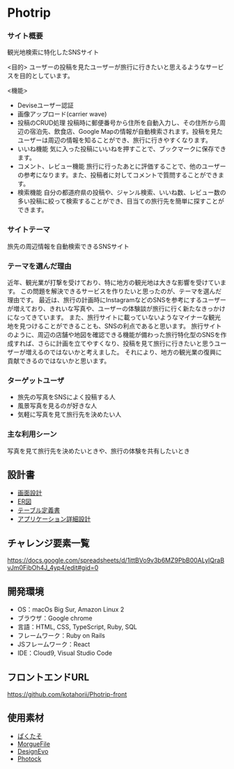 # Photrip

### サイト概要
観光地検索に特化したSNSサイト

<目的>
ユーザーの投稿を見たユーザーが旅行に行きたいと思えるようなサービスを目的としています。

<機能>
- Deviseユーザー認証
- 画像アップロード(carrier wave)
- 投稿のCRUD処理
投稿時に郵便番号から住所を自動入力し、その住所から周辺の宿泊先、飲食店、Google Mapの情報が自動検索されます。投稿を見たユーザーは周辺の情報を知ることができ、旅行に行きやすくなります。
- いいね機能
気に入った投稿にいいねを押すことで、ブックマークに保存できます。
- コメント、レビュー機能
旅行に行ったあとに評価することで、他のユーザーの参考になります。また、投稿者に対してコメントで質問することができます。
- 検索機能
自分の都道府県の投稿や、ジャンル検索、いいね数、レビュー数の多い投稿に絞って検索することができ、目当ての旅行先を簡単に探すことができます。

### サイトテーマ
旅先の周辺情報を自動検索できるSNSサイト

### テーマを選んだ理由
近年、観光業が打撃を受けており、特に地方の観光地は大きな影響を受けています。
この問題を解決できるサービスを作りたいと思ったのが、テーマを選んだ理由です。
最近は、旅行の計画時にInstagramなどのSNSを参考にするユーザーが増えており、きれいな写真や、ユーザーの体験談が旅行に行く新たなきっかけになってきています。
また、旅行サイトに載っていないようなマイナーな観光地を見つけることができることも、SNSの利点であると思います。
旅行サイトのように、周辺の店舗や地図を確認できる機能が備わった旅行特化型のSNSを作成すれば、さらに計画を立てやすくなり、投稿を見て旅行に行きたいと思うユーザーが増えるのではないかと考えました。
それにより、地方の観光業の復興に貢献できるのではないかと思います。

### ターゲットユーザ
- 旅先の写真をSNSによく投稿する人
- 風景写真を見るのが好きな人
- 気軽に写真を見て旅行先を決めたい人

### 主な利用シーン
写真を見て旅行先を決めたいときや、旅行の体験を共有したいとき

## 設計書
- [画面設計](https://docs.google.com/presentation/d/1dAfPUM-p74RnjEtseBfTvNQT3Rf6nOjHnngtHJfZQuw/edit#slide=id.p)
- [ER図](https://app.diagrams.net/#Hkotahorii%2Fportfolio-test-version5%2Fmain%2Fportfolio-ER)
- [テーブル定義書](https://docs.google.com/spreadsheets/d/15CmrfsiyR5-Wt8LbR-aFrqP6DAJNOQcY8ocfmICC5Js/edit#gid=0)
- [アプリケーション詳細設計](https://docs.google.com/spreadsheets/d/1V0X5cWkVxZ7Lj1Fr7aR-Bw7RmobSctyXPTUn-v1n8Po/edit#gid=0)

## チャレンジ要素一覧
https://docs.google.com/spreadsheets/d/1ittBVo9v3b6MZ9PbB00ALyIQraBvJm0FibOh4J_4yp4/edit#gid=0

## 開発環境
- OS：macOs Big Sur, Amazon Linux 2
- ブラウザ：Google chrome
- 言語：HTML, CSS, TypeScript, Ruby, SQL
- フレームワーク：Ruby on Rails
- JSフレームワーク：React
- IDE：Cloud9, Visual Studio Code

## フロントエンドURL
https://github.com/kotahorii/Photrip-front

## 使用素材
- [ぱくたそ](https://www.pakutaso.com/)
- [MorgueFile](https://morguefile.com/)
- [DesignEvo](https://www.designevo.com/)
- [Photock](https://www.photock.jp/list/r/birthplace/)
